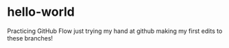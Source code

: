 # hello-world
Practicing GitHub Flow
just trying my hand at github making my first edits to these branches!
